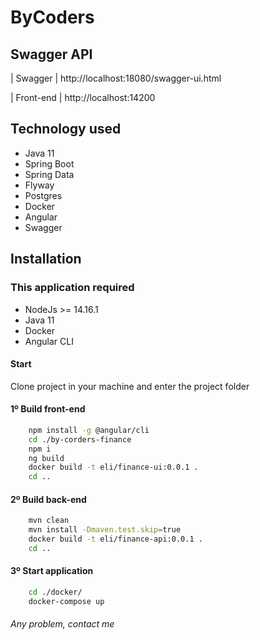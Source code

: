 # ByCoders

## Swagger API

| Swagger   | http://localhost:18080/swagger-ui.html

| Front-end | http://localhost:14200

## Technology used
 - Java 11
 - Spring Boot
 - Spring Data
 - Flyway
 - Postgres
 - Docker
 - Angular
 - Swagger

## Installation

### This application required
- NodeJs >= 14.16.1
- Java 11
- Docker
- Angular CLI

#### Start

Clone project in your machine and enter the project folder
#### 1º Build front-end
```sh
    npm install -g @angular/cli
    cd ./by-corders-finance
    npm i
    ng build
    docker build -t eli/finance-ui:0.0.1 .
    cd ..
```
#### 2º Build back-end
```sh 
    mvn clean
    mvn install -Dmaven.test.skip=true
    docker build -t eli/finance-api:0.0.1 .
    cd ..
```

#### 3º Start application
```sh
    cd ./docker/
    docker-compose up
```


###### Any problem, contact me 